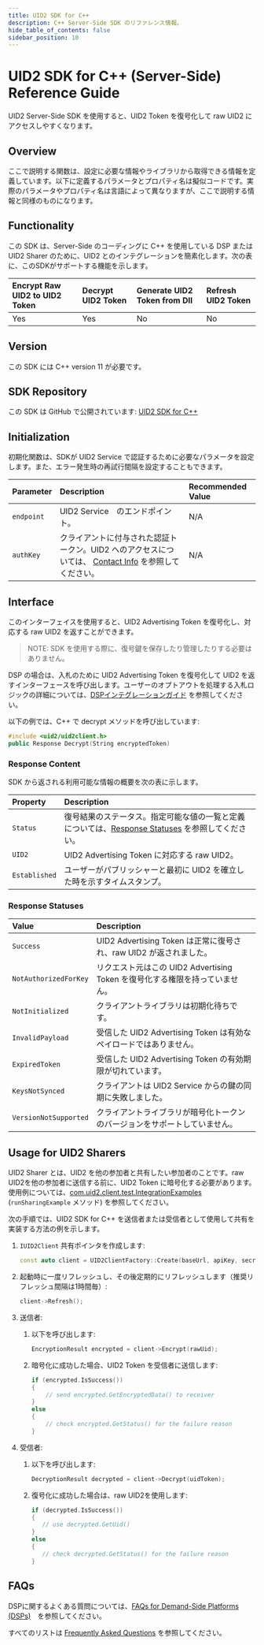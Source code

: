 ```yaml
---
title: UID2 SDK for C++
description: C++ Server-Side SDK のリファレンス情報。
hide_table_of_contents: false
sidebar_position: 10
---
```


# UID2 SDK for C++ (Server-Side) Reference Guide

UID2 Server-Side SDK を使用すると、UID2 Token を復号化して raw UID2 にアクセスしやすくなります。

<!-- This guide includes the following information:

- [Overview](#overview)
- [Functionality](#functionality)
- [Initialization](#initialization)
- [Interface](#interface)
  - [Response Content](#response-content)
  - [Response Statuses](#response-statuses)
- [FAQs](#faqs)
- [Usage for UID2 Sharers](#usage-for-uid2-sharers) -->

## Overview

ここで説明する関数は、設定に必要な情報やライブラリから取得できる情報を定義しています。以下に定義するパラメータとプロパティ名は擬似コードです。実際のパラメータやプロパティ名は言語によって異なりますが、ここで説明する情報と同様のものになります。

## Functionality

この SDK は、Server-Side のコーディングに C++ を使用している DSP または UID2 Sharer のために、UID2 とのインテグレーションを簡素化します。次の表に、このSDKがサポートする機能を示します。

| Encrypt Raw UID2 to UID2 Token | Decrypt UID2 Token | Generate UID2 Token from DII | Refresh UID2 Token |
| :--- | :--- | :--- | :--- |
| Yes | Yes | No | No |

## Version

この SDK には C++ version 11 が必要です。

## SDK Repository

この SDK は GitHub で公開されています: [UID2 SDK for C++](https://github.com/IABTechLab/uid2-client-cpp11/blob/master/README.md)

## Initialization

初期化関数は、SDKが UID2 Service で認証するために必要なパラメータを設定します。また、エラー発生時の再試行間隔を設定することもできます。


| Parameter | Description | Recommended Value |
| :--- | :--- | :--- |
| `endpoint` | UID2 Service　のエンドポイント。 | N/A |
| `authKey` | クライアントに付与された認証トークン。UID2 へのアクセスについては、 [Contact Info](../getting-started/gs-account-setup.md#contact-info) を参照してください。 | N/A |

## Interface 

このインターフェイスを使用すると、UID2 Advertising Token を復号化し、対応する raw UID2 を返すことができます。

>NOTE: SDK を使用する際に、復号鍵を保存したり管理したりする必要はありません。

DSP の場合は、入札のために UID2 Advertising Token を復号化して UID2 を返すインターフェースを呼び出します。ユーザーのオプトアウトを処理する入札ロジックの詳細については、[DSPインテグレーションガイド](../guides/dsp-guide.md) を参照してください。

以下の例では、C++ で decrypt メソッドを呼び出しています:


```cpp
#include <uid2/uid2client.h>
public Response Decrypt(String encryptedToken)
```

### Response Content

SDK から返される利用可能な情報の概要を次の表に示します。

| Property | Description |
| :--- | :--- |
| `Status` | 復号結果のステータス。指定可能な値の一覧と定義については、[Response Statuses](#response-statuses) を参照してください。 |
| `UID2` | UID2 Advertising Token に対応する raw UID2。|
| `Established` | ユーザーがパブリッシャーと最初に UID2 を確立した時を示すタイムスタンプ。|

### Response Statuses

| Value | Description |
| :--- | :--- |
| `Success` | UID2 Advertising Token は正常に復号され、raw UID2 が返されました。 |
| `NotAuthorizedForKey` | リクエスト元はこの UID2 Advertising Token を復号化する権限を持っていません。|
| `NotInitialized` | クライアントライブラリは初期化待ちです。 |
| `InvalidPayload` | 受信した UID2 Advertising Token は有効なペイロードではありません。 |
| `ExpiredToken` | 受信した UID2 Advertising Token の有効期限が切れています。 |
| `KeysNotSynced` | クライアントは UID2 Service からの鍵の同期に失敗しました。|
| `VersionNotSupported` | クライアントライブラリが暗号化トークンのバージョンをサポートしていません。|


## Usage for UID2 Sharers


UID2 Sharer とは、UID2 を他の参加者と共有したい参加者のことです。raw UID2を他の参加者に送信する前に、UID2 Token に暗号化する必要があります。使用例については、[com.uid2.client.test.IntegrationExamples](https://github.com/IABTechLab/uid2-client-java/blob/master/src/test/java/com/uid2/client/test/IntegrationExamples.java) (`runSharingExample` メソッド) を参照してください。

次の手順では、UID2 SDK for C++ を送信者または受信者として使用して共有を実装する方法の例を示します。


1. ```IUID2Client``` 共有ポインタを作成します:
 
    ```cpp
   const auto client = UID2ClientFactory::Create(baseUrl, apiKey, secretKey);
    ```
2. 起動時に一度リフレッシュし、その後定期的にリフレッシュします（推奨リフレッシュ間隔は1時間毎）:

    ```cpp
   client->Refresh();
   ```
3. 送信者: 
   1. 以下を呼び出します:

      ```cpp
      EncryptionResult encrypted = client->Encrypt(rawUid);
      ```
   2. 暗号化に成功した場合、UID2 Token を受信者に送信します:   

      ```cpp
      if (encrypted.IsSuccess()) 
      {
          // send encrypted.GetEncryptedData() to receiver
      }
      else 
      {
          // check encrypted.GetStatus() for the failure reason
      }
      ```
4. 受信者: 
   1. 以下を呼び出します:

      ```cpp
      DecryptionResult decrypted = client->Decrypt(uidToken);
      ```
 
   2. 復号化に成功した場合は、raw UID2を使用します:

      ```cpp    
      if (decrypted.IsSuccess())
      {
         // use decrypted.GetUid() 
      } 
      else 
      {
         // check decrypted.GetStatus() for the failure reason 
      }
      ```

## FAQs

DSPに関するよくある質問については、[FAQs for Demand-Side Platforms (DSPs)](../getting-started/gs-faqs.md#faqs-for-demand-side-platforms-dsps)　を参照してください。

すべてのリストは  [Frequently Asked Questions](../getting-started/gs-faqs.md) を参照してください。
